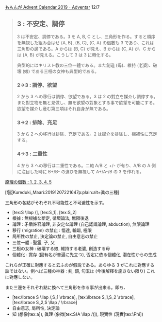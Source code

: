 <!--
{"id":"26006613478130639","title":"眞に關する三角形 : S/, S1, S2","categories":["考察"],"draft":"no"}
-->

[ももんが Advent Calendar 2019 - Adventar](https://adventar.org/calendars/4300) 12/7

> ## 3 : 不安定、調停
>
> 3 は不安定、調停である。3 を A, B, C とし、三角形を作る。すると順序を無視した組み合はせ {A, B}, {B, C}, {C, A} の個數も 3 であり、これは三角形の邊である。A からは {B, C} が見え、B からは {C, A} が、C からは {A, B} が見える。こうして 3 は 3 に轉化する。
>
> 典型的にはキリスト教の三位一體である。また創造 (母)、維持 (老婆)、破壊 (娘) である三相の女神も典型的である。
>
> ### 2→3 : 調停、欲望
>
> 2 から 3 への移行は調停、欲望である。3 は 2 の對立を媒介し調停する。また對立物を無と見做し、無を欲望の對象とする事で欲望を可能にする。欲望を媒介し産む第三項はそれ自身が無である。
>
> ### 3→2 : 排除、充足
>
> 3 から 2 への移行は排除、充足である。2 は媒介を排除し、相補性に充足する。
>
> ### 4→3 : 二重性
>
> 4 から 3 への移行は二重性である。二軸 A/B と +/- が有り、A/B の A 側に注目した時に B+/B- の違ひを無視して A+/A-/B の 3 を作れる。

[原理の個數 : 1, 2, 3, 4, 5](https://c4se.hatenablog.com/entry/2019/12/02/023157)

[f:id:Kureduki_Maari:20191207221647p:plain:alt=眞の三種]

三角形の各點がそれぞれ不可能性と不可避性を示す。

- [tex:S \llap /], [tex:S_1], [tex:S_2]
- 根據 : 無根據な斷定, 循環論法, 無限後退
- 論理 : 矛盾許容論理, 非安定な論理 (自己認識論理, abduction), 無限論理
- 移行 (migration) の禁止 : 悟達, 輪廻, 極限
- 局所性の禁止, 決定論の禁止, 自由意志の禁止
- 三位一體 : 聖霊, 子, 父
- 三相の女神 : 破壊する娘, 維持する老婆, 創造する母
- 個體化 : 實存 (固有名が普遍に先立つ), 否定に依る個體化, 潜在性からの生成

これらが正確に對應すると云ふのが假説である。あらゆる 3 がこれに對應する訣ではない。例へば三種の神器 : 剣, 鏡, 勾玉は (今後解釋を施さない限り) これに對應しない。

また三邊をそれぞれ點に換へて三角形を作る事が出來る。即ち、

- [tex:\lbrace S \llap /,S_1 \rbrace], [tex:\lbrace S_1,S_2 \rbrace], [tex:\lbrace S_2,S \llap / \rbrace]
- 自由意志, 局所性, 決定論
- 知 (想像[tex:a]), 眞理 (象徴[tex:S(A \llap /)]), 現實性 (現實[tex:\Phi])
